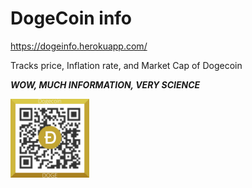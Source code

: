 # DogeCoin info

https://dogeinfo.herokuapp.com/

Tracks price, Inflation rate, and Market Cap of Dogecoin

**_WOW, MUCH INFORMATION, VERY SCIENCE_**

<img src='https://github.com/mshalam/doge/blob/master/Dogecoin_QR_code.png' width='25%' hegiht='25%'>
